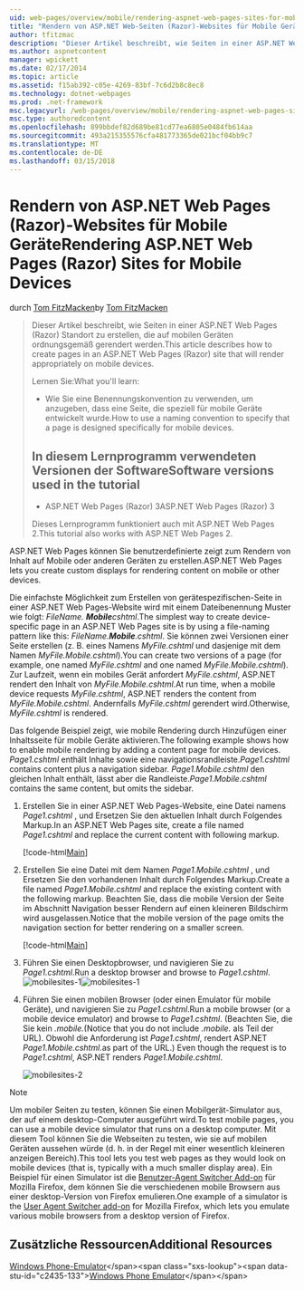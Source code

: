```yaml
---
uid: web-pages/overview/mobile/rendering-aspnet-web-pages-sites-for-mobile-devices
title: "Rendern von ASP.NET Web-Seiten (Razor)-Websites für Mobile Geräte | Microsoft Docs"
author: tfitzmac
description: "Dieser Artikel beschreibt, wie Seiten in einer ASP.NET Web Pages (Razor) Standort zu erstellen, die auf mobilen Geräten ordnungsgemäß gerendert werden. Sie lernen: Vorgehensweise Sie..."
ms.author: aspnetcontent
manager: wpickett
ms.date: 02/17/2014
ms.topic: article
ms.assetid: f15ab392-c05e-4269-83bf-7c6d2b8c8ec8
ms.technology: dotnet-webpages
ms.prod: .net-framework
msc.legacyurl: /web-pages/overview/mobile/rendering-aspnet-web-pages-sites-for-mobile-devices
msc.type: authoredcontent
ms.openlocfilehash: 899bbdef82d689be81cd77ea6805e0484fb614aa
ms.sourcegitcommit: 493a215355576cfa481773365de021bcf04bb9c7
ms.translationtype: MT
ms.contentlocale: de-DE
ms.lasthandoff: 03/15/2018
---
```

<a name="rendering-aspnet-web-pages-razor-sites-for-mobile-devices"></a><span data-ttu-id="c2435-104">Rendern von ASP.NET Web Pages (Razor)-Websites für Mobile Geräte</span><span class="sxs-lookup"><span data-stu-id="c2435-104">Rendering ASP.NET Web Pages (Razor) Sites for Mobile Devices</span></span>
====================
<span data-ttu-id="c2435-105">durch [Tom FitzMacken](https://github.com/tfitzmac)</span><span class="sxs-lookup"><span data-stu-id="c2435-105">by [Tom FitzMacken](https://github.com/tfitzmac)</span></span>

> <span data-ttu-id="c2435-106">Dieser Artikel beschreibt, wie Seiten in einer ASP.NET Web Pages (Razor) Standort zu erstellen, die auf mobilen Geräten ordnungsgemäß gerendert werden.</span><span class="sxs-lookup"><span data-stu-id="c2435-106">This article describes how to create pages in an ASP.NET Web Pages (Razor) site that will render appropriately on mobile devices.</span></span>
> 
> <span data-ttu-id="c2435-107">Lernen Sie:</span><span class="sxs-lookup"><span data-stu-id="c2435-107">What you'll learn:</span></span>
> 
> - <span data-ttu-id="c2435-108">Wie Sie eine Benennungskonvention zu verwenden, um anzugeben, dass eine Seite, die speziell für mobile Geräte entwickelt wurde.</span><span class="sxs-lookup"><span data-stu-id="c2435-108">How to use a naming convention to specify that a page is designed specifically for mobile devices.</span></span>
>   
> 
> ## <a name="software-versions-used-in-the-tutorial"></a><span data-ttu-id="c2435-109">In diesem Lernprogramm verwendeten Versionen der Software</span><span class="sxs-lookup"><span data-stu-id="c2435-109">Software versions used in the tutorial</span></span>
> 
> 
> - <span data-ttu-id="c2435-110">ASP.NET Web Pages (Razor) 3</span><span class="sxs-lookup"><span data-stu-id="c2435-110">ASP.NET Web Pages (Razor) 3</span></span>
>   
> 
> <span data-ttu-id="c2435-111">Dieses Lernprogramm funktioniert auch mit ASP.NET Web Pages 2.</span><span class="sxs-lookup"><span data-stu-id="c2435-111">This tutorial also works with ASP.NET Web Pages 2.</span></span>


<span data-ttu-id="c2435-112">ASP.NET Web Pages können Sie benutzerdefinierte zeigt zum Rendern von Inhalt auf Mobile oder anderen Geräten zu erstellen.</span><span class="sxs-lookup"><span data-stu-id="c2435-112">ASP.NET Web Pages lets you create custom displays for rendering content on mobile or other devices.</span></span>

<span data-ttu-id="c2435-113">Die einfachste Möglichkeit zum Erstellen von gerätespezifischen-Seite in einer ASP.NET Web Pages-Website wird mit einem Dateibenennung Muster wie folgt: *FileName. **Mobile**cshtml*.</span><span class="sxs-lookup"><span data-stu-id="c2435-113">The simplest way to create device-specific page in an ASP.NET Web Pages site is by using a file-naming pattern like this: *FileName.**Mobile**.cshtml*.</span></span> <span data-ttu-id="c2435-114">Sie können zwei Versionen einer Seite erstellen (z. B. eines Namens *MyFile.cshtml* und dasjenige mit dem Namen *MyFile.Mobile.cshtml*).</span><span class="sxs-lookup"><span data-stu-id="c2435-114">You can create two versions of a page (for example, one named *MyFile.cshtml* and one named *MyFile.Mobile.cshtml*).</span></span> <span data-ttu-id="c2435-115">Zur Laufzeit, wenn ein mobiles Gerät anfordert *MyFile.cshtml*, ASP.NET rendert den Inhalt von *MyFile.Mobile.cshtml*.</span><span class="sxs-lookup"><span data-stu-id="c2435-115">At run time, when a mobile device requests *MyFile.cshtml*, ASP.NET renders the content from *MyFile.Mobile.cshtml*.</span></span> <span data-ttu-id="c2435-116">Andernfalls *MyFile.cshtml* gerendert wird.</span><span class="sxs-lookup"><span data-stu-id="c2435-116">Otherwise, *MyFile.cshtml* is rendered.</span></span>

<span data-ttu-id="c2435-117">Das folgende Beispiel zeigt, wie mobile Rendering durch Hinzufügen einer Inhaltsseite für mobile Geräte aktivieren.</span><span class="sxs-lookup"><span data-stu-id="c2435-117">The following example shows how to enable mobile rendering by adding a content page for mobile devices.</span></span> <span data-ttu-id="c2435-118">*Page1.cshtml* enthält Inhalte sowie eine navigationsrandleiste.</span><span class="sxs-lookup"><span data-stu-id="c2435-118">*Page1.cshtml* contains content plus a navigation sidebar.</span></span> <span data-ttu-id="c2435-119">*Page1.Mobile.cshtml* den gleichen Inhalt enthält, lässt aber die Randleiste.</span><span class="sxs-lookup"><span data-stu-id="c2435-119">*Page1.Mobile.cshtml* contains the same content, but omits the sidebar.</span></span>

1. <span data-ttu-id="c2435-120">Erstellen Sie in einer ASP.NET Web Pages-Website, eine Datei namens *Page1.cshtml* , und Ersetzen Sie den aktuellen Inhalt durch Folgendes Markup.</span><span class="sxs-lookup"><span data-stu-id="c2435-120">In an ASP.NET Web Pages site, create a file named *Page1.cshtml* and replace the current content with following markup.</span></span>

    [!code-html[Main](rendering-aspnet-web-pages-sites-for-mobile-devices/samples/sample1.html)]
2. <span data-ttu-id="c2435-121">Erstellen Sie eine Datei mit dem Namen *Page1.Mobile.cshtml* , und Ersetzen Sie den vorhandenen Inhalt durch Folgendes Markup.</span><span class="sxs-lookup"><span data-stu-id="c2435-121">Create a file named *Page1.Mobile.cshtml* and replace the existing content with the following markup.</span></span> <span data-ttu-id="c2435-122">Beachten Sie, dass die mobile Version der Seite im Abschnitt Navigation besser Rendern auf einen kleineren Bildschirm wird ausgelassen.</span><span class="sxs-lookup"><span data-stu-id="c2435-122">Notice that the mobile version of the page omits the navigation section for better rendering on a smaller screen.</span></span>

    [!code-html[Main](rendering-aspnet-web-pages-sites-for-mobile-devices/samples/sample2.html)]
3. <span data-ttu-id="c2435-123">Führen Sie einen Desktopbrowser, und navigieren Sie zu *Page1.cshtml*.</span><span class="sxs-lookup"><span data-stu-id="c2435-123">Run a desktop browser and browse to *Page1.cshtml*.</span></span> <span data-ttu-id="c2435-124">![mobilesites-1](rendering-aspnet-web-pages-sites-for-mobile-devices/_static/image1.png)</span><span class="sxs-lookup"><span data-stu-id="c2435-124">![mobilesites-1](rendering-aspnet-web-pages-sites-for-mobile-devices/_static/image1.png)</span></span>
4. <span data-ttu-id="c2435-125">Führen Sie einen mobilen Browser (oder einen Emulator für mobile Geräte), und navigieren Sie zu *Page1.cshtml*.</span><span class="sxs-lookup"><span data-stu-id="c2435-125">Run a mobile browser (or a mobile device emulator) and browse to *Page1.cshtml*.</span></span> <span data-ttu-id="c2435-126">(Beachten Sie, die Sie kein *.mobile.*</span><span class="sxs-lookup"><span data-stu-id="c2435-126">(Notice that you do not include *.mobile.*</span></span> <span data-ttu-id="c2435-127">als Teil der URL). Obwohl die Anforderung ist *Page1.cshtml*, rendert ASP.NET *Page1.Mobile.cshtml*.</span><span class="sxs-lookup"><span data-stu-id="c2435-127">as part of the URL.) Even though the request is to *Page1.cshtml*, ASP.NET renders *Page1.Mobile.cshtml*.</span></span>

    ![mobilesites-2](rendering-aspnet-web-pages-sites-for-mobile-devices/_static/image2.png)

> [!NOTE]
> <span data-ttu-id="c2435-129">Um mobiler Seiten zu testen, können Sie einen Mobilgerät-Simulator aus, der auf einem desktop-Computer ausgeführt wird.</span><span class="sxs-lookup"><span data-stu-id="c2435-129">To test mobile pages, you can use a mobile device simulator that runs on a desktop computer.</span></span> <span data-ttu-id="c2435-130">Mit diesem Tool können Sie die Webseiten zu testen, wie sie auf mobilen Geräten aussehen würde (d. h. in der Regel mit einer wesentlich kleineren anzeigen Bereich).</span><span class="sxs-lookup"><span data-stu-id="c2435-130">This tool lets you test web pages as they would look on mobile devices (that is, typically with a much smaller display area).</span></span> <span data-ttu-id="c2435-131">Ein Beispiel für einen Simulator ist die [Benutzer-Agent Switcher Add-on](http://addons.mozilla.org/firefox/addon/user-agent-switcher/) für Mozilla Firefox, dem können Sie die verschiedenen mobile Browsern aus einer desktop-Version von Firefox emulieren.</span><span class="sxs-lookup"><span data-stu-id="c2435-131">One example of a simulator is the [User Agent Switcher add-on](http://addons.mozilla.org/firefox/addon/user-agent-switcher/) for Mozilla Firefox, which lets you emulate various mobile browsers from a desktop version of Firefox.</span></span>


<a id="Additional_Resources"></a>
## <a name="additional-resources"></a><span data-ttu-id="c2435-132">Zusätzliche Ressourcen</span><span class="sxs-lookup"><span data-stu-id="c2435-132">Additional Resources</span></span>


<span data-ttu-id="c2435-133">[Windows Phone-Emulator](https://msdn.microsoft.com/library/ff402563(v=VS.92).aspx)</span><span class="sxs-lookup"><span data-stu-id="c2435-133">[Windows Phone Emulator](https://msdn.microsoft.com/library/ff402563(v=VS.92).aspx)</span></span>
